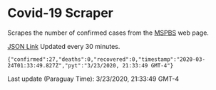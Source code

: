 # Covid-19 Scraper

Scrapes the number of confirmed cases from the [MSPBS](https://www.mspbs.gov.py/covid-19.php) web page.

[JSON Link](https://jmayalag.github.io/covid19-scrape/cases.json)
Updated every 30 minutes.
```
{"confirmed":27,"deaths":0,"recovered":0,"timestamp":"2020-03-24T01:33:49.827Z","pyt":"3/23/2020, 21:33:49 GMT-4"}
```
Last update (Paraguay Time): 3/23/2020, 21:33:49 GMT-4